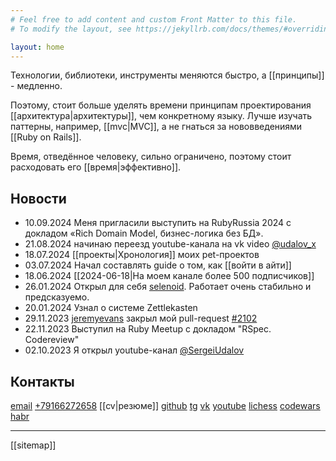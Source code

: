 ```yaml
---
# Feel free to add content and custom Front Matter to this file.
# To modify the layout, see https://jekyllrb.com/docs/themes/#overriding-theme-defaults

layout: home
---
```


Технологии, библиотеки, инструменты меняются быстро, а [[принципы]] - медленно.


Поэтому, стоит больше уделять времени принципам проектирования [[архитектура|архитектуры]], чем конкретному языку. Лучше изучать паттерны, например, [[mvc|MVC]], а не гнаться за нововведениями [[Ruby on Rails]]. 

Время, отведённое человеку, сильно ограничено, поэтому стоит расходовать его [[время|эффективно]]. 

## Новости
* 10.09.2024 Меня пригласили выступить на RubyRussia 2024 с докладом «Rich Domain Model, бизнес-логика без БД».
* 21.08.2024 начинаю переезд youtube-канала на vk video [@udalov_x](https://vk.com/video/@udalov_x)
* 18.07.2024 [[проекты|Хронология]] моих pet-проектов
* 03.07.2024 Начал составлять guide о том, как [[войти в айти]]
* 18.06.2024 [[2024-06-18|На моем канале более 500 подписчиков]]
* 26.01.2024 Открыл для себя [selenoid](https://github.com/aerokube/selenoid). Работает очень стабильно и предсказуемо.
* 20.01.2024 Узнал о системе Zettlekasten
* 29.11.2023 [jeremyevans](https://github.com/jeremyevans) закрыл мой pull-request [#2102](https://github.com/jeremyevans/sequel/pull/2102)
* 22.11.2023 Выступил на Ruby Meetup с докладом "RSpec. Codereview"
* 02.10.2023 Я открыл youtube-канал [@SergeiUdalov](https://www.youtube.com/@SergeiUdalov)


## Контакты
[email](mailto:udalov.x@mail.ru) 
 <a href="tel://+79166272658">+79166272658</a> 
 [[cv|резюме]]
 [github](https://github.com/sergio-fry)
 [tg](https://t.me/SergeiUdalov)
 [vk](https://vk.com/sergeiudalov)
 [youtube](https://www.youtube.com/@SergeiUdalov)
 [lichess](https://lichess.org/@/SergeiUdalov)
 [codewars](https://www.codewars.com/users/sergio-fry)
 [habr](https://habr.com/ru/users/SergeiUdalov/)

------

[[sitemap]]
